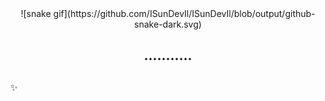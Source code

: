 <div align="center">
  ![snake gif](https://github.com/ISunDevIl/ISunDevIl/blob/output/github-snake-dark.svg)
</div>

<h2 align="center">...........</h2>

###

<h2 align="left"> </h2>

###

<p align="left">✨ </p>

###


###

<div align="center">
  
</div>

###
<picture>
   
</picture>
